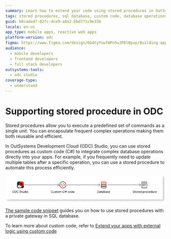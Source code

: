 ```yaml
---
summary: Learn how to extend your code using stored procedures in OutSystems Developer Cloud (ODC).
tags: stored procedures, sql database, custom code, database operations, c# integration
guid: b6caded7-82fc-4ce9-a8a2-6bd771c9e33b
locale: en-us
app_type: mobile apps, reactive web apps
platform-version: odc
figma: https://www.figma.com/design/6G4tyYswfWPn5uJPDlBpvp/Building-apps?m=auto&node-id=5851-7&t=SKufX46qUUZNk3AR-1
audience:
  - mobile developers
  - frontend developers
  - full stack developers
outsystems-tools:
  - odc studio
coverage-type:
  - understand
---
```


# Supporting stored procedure in ODC

Stored procedures allow you to execute a predefined set of commands as a single unit. You can encapsulate frequent complex operations making them both reusable and efficient.

In OutSystems Development Cloud (ODC) Studio, you can use stored procedures as custom code (C#) to integrate complex database operations directly into your apps. For example, if you frequently need to update multiple tables after a specific operation, you can use a stored procedure to automate this process efficiently.

![A flowchart describing the interaction between ODC Studio, custom C# code, and the SQL database.](images/stored-procedure-diag.png "Interaction between ODC Studio, custom C# code, and the SQL database")

[The sample code snippet](https://github.com/OutSystems/OutSystems.ExternalLibraries.SDK-templates/blob/main/templates/storedProcedure/StoredProcedure.cs) guides you on how to use stored procedures with a private gateway in SQL database.

To learn more about custom code, refer to [Extend your apps with external logic using custom code](intro.md)
